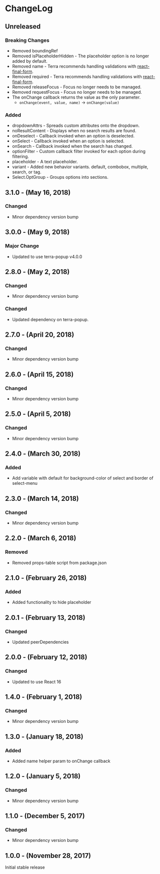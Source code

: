 ChangeLog
=========

Unreleased
----------
### Breaking Changes
* Removed boundingRef
* Removed isPlaceholderHidden - The placeholder option is no longer added by default.
* Removed name - Terra recommends handling validations with [react-final-form](https://github.com/final-form/react-final-form).
* Removed required - Terra recommends handling validations with [react-final-form](https://github.com/final-form/react-final-form).
* Removed releaseFocus - Focus no longer needs to be managed.
* Removed requestFocus - Focus no longer needs to be managed.
* The onChange callback returns the value as the only parameter.
  * `onChange(event, value, name)` -> `onChange(value)`


### Added
* dropdownAttrs - Spreads custom attributes onto the dropdown.
* noResultContent - Displays when no search results are found.
* onDeselect - Callback invoked when an option is deselected.
* onSelect - Callback invoked when an option is selected.
* onSearch - Callback invoked when the search has changed.
* optionFilter - Custom callback filter invoked for each option during filtering.
* placeholder - A text placeholder.
* variant - Added new behavior variants. default, combobox, multiple, search, or tag.
* Select.OptGroup - Groups options into sections.

3.1.0 - (May 16, 2018)
------------------
### Changed
* Minor dependency version bump

3.0.0 - (May 9, 2018)
------------------
### Major Change
* Updated to use terra-popup v4.0.0

2.8.0 - (May 2, 2018)
------------------
### Changed
* Minor dependency version bump

### Changed
* Updated dependency on terra-popup.

2.7.0 - (April 20, 2018)
------------------
### Changed
* Minor dependency version bump

2.6.0 - (April 15, 2018)
------------------
### Changed
* Minor dependency version bump

2.5.0 - (April 5, 2018)
------------------
### Changed
* Minor dependency version bump

2.4.0 - (March 30, 2018)
------------------
### Added
* Add variable with default for background-color of select and border of select-menu

2.3.0 - (March 14, 2018)
------------------
### Changed
* Minor dependency version bump

2.2.0 - (March 6, 2018)
------------------
### Removed
* Removed props-table script from package.json

2.1.0 - (February 26, 2018)
------------------
### Added
* Added functionality to hide placeholder

2.0.1 - (February 13, 2018)
------------------
### Changed
* Updated peerDependencies

2.0.0 - (February 12, 2018)
------------------
### Changed
* Updated to use React 16

1.4.0 - (February 1, 2018)
------------------
### Changed
* Minor dependency version bump

1.3.0 - (January 18, 2018)
------------------
### Added
* Added name helper param to onChange callback

1.2.0 - (January 5, 2018)
------------------
### Changed
* Minor dependency version bump

1.1.0 - (December 5, 2017)
------------------
### Changed
* Minor dependency version bump

1.0.0 - (November 28, 2017)
------------------
Initial stable release
